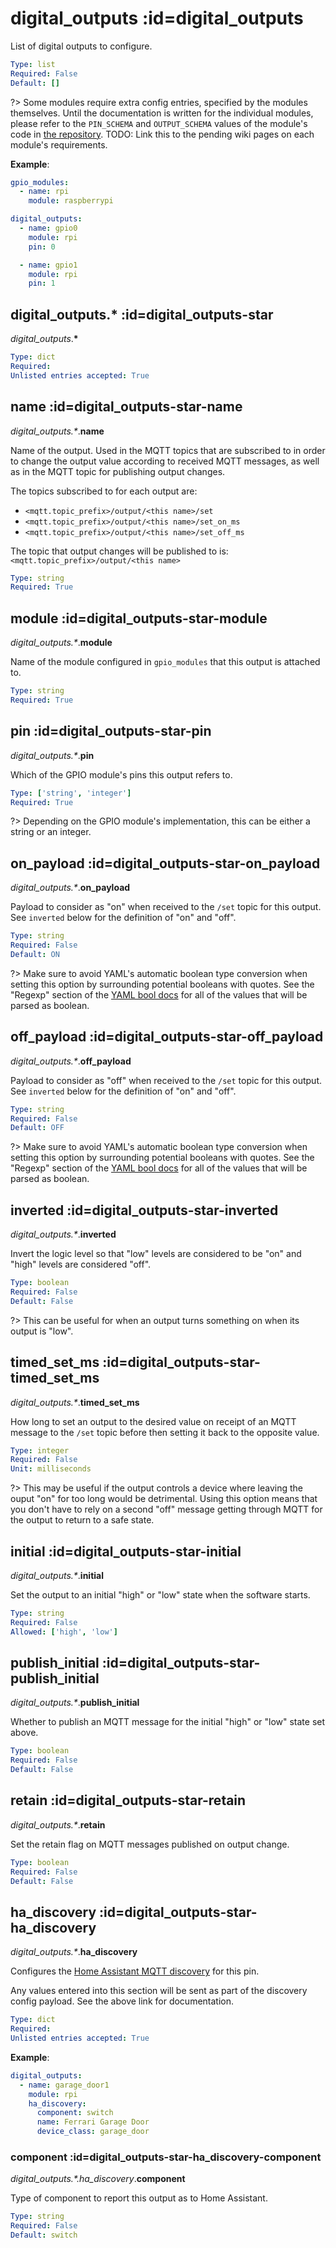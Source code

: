 # digital_outputs :id=digital_outputs

List of digital outputs to configure.

```yaml
Type: list
Required: False
Default: []
```

?> Some modules require extra config entries, specified by the modules themselves.
Until the documentation is written for the individual modules, please refer to the
`PIN_SCHEMA` and `OUTPUT_SCHEMA` values of the module's code in
[the repository](https://github.com/flyte/pi-mqtt-gpio/tree/feature/asyncio/mqtt_io/modules).
TODO: Link this to the pending wiki pages on each module's requirements.


**Example**:

```yaml
gpio_modules:
  - name: rpi
    module: raspberrypi

digital_outputs:
  - name: gpio0
    module: rpi
    pin: 0

  - name: gpio1
    module: rpi
    pin: 1

```

## digital_outputs.* :id=digital_outputs-star

*digital_outputs*.**&ast;**

```yaml
Type: dict
Required: 
Unlisted entries accepted: True
```

## name :id=digital_outputs-star-name

*digital_outputs.&ast;*.**name**

Name of the output. Used in the MQTT topics that are subscribed to in order to
change the output value according to received MQTT messages, as well as in the
MQTT topic for publishing output changes.

The topics subscribed to for each output are:
- `<mqtt.topic_prefix>/output/<this name>/set`
- `<mqtt.topic_prefix>/output/<this name>/set_on_ms`
- `<mqtt.topic_prefix>/output/<this name>/set_off_ms`

The topic that output changes will be published to is:
`<mqtt.topic_prefix>/output/<this name>`


```yaml
Type: string
Required: True
```

## module :id=digital_outputs-star-module

*digital_outputs.&ast;*.**module**

Name of the module configured in `gpio_modules` that this output is attached to.


```yaml
Type: string
Required: True
```

## pin :id=digital_outputs-star-pin

*digital_outputs.&ast;*.**pin**

Which of the GPIO module's pins this output refers to.

```yaml
Type: ['string', 'integer']
Required: True
```

?> Depending on the GPIO module's implementation, this can be either a string
or an integer.


## on_payload :id=digital_outputs-star-on_payload

*digital_outputs.&ast;*.**on_payload**

Payload to consider as "on" when received to the `/set` topic for this output.
See `inverted` below for the definition of "on" and "off".


```yaml
Type: string
Required: False
Default: ON
```

?> Make sure to avoid YAML's automatic boolean type conversion when setting this
option by surrounding potential booleans with quotes.
See the "Regexp" section of the
[YAML bool docs](https://yaml.org/type/bool.html) for all of the values that
will be parsed as boolean.


## off_payload :id=digital_outputs-star-off_payload

*digital_outputs.&ast;*.**off_payload**

Payload to consider as "off" when received to the `/set` topic for this output.
See `inverted` below for the definition of "on" and "off".


```yaml
Type: string
Required: False
Default: OFF
```

?> Make sure to avoid YAML's automatic boolean type conversion when setting this
option by surrounding potential booleans with quotes.
See the "Regexp" section of the
[YAML bool docs](https://yaml.org/type/bool.html) for all of the values that
will be parsed as boolean.


## inverted :id=digital_outputs-star-inverted

*digital_outputs.&ast;*.**inverted**

Invert the logic level so that "low" levels are considered to be "on" and
"high" levels are considered "off".


```yaml
Type: boolean
Required: False
Default: False
```

?> This can be useful for when an output turns something on when its output is
"low".


## timed_set_ms :id=digital_outputs-star-timed_set_ms

*digital_outputs.&ast;*.**timed_set_ms**

How long to set an output to the desired value on receipt of an MQTT message
to the `/set` topic before then setting it back to the opposite value.


```yaml
Type: integer
Required: False
Unit: milliseconds
```

?> This may be useful if the output controls a device where leaving the ouput
"on" for too long would be detrimental. Using this option means that you don't
have to rely on a second "off" message getting through MQTT for the output to
return to a safe state.


## initial :id=digital_outputs-star-initial

*digital_outputs.&ast;*.**initial**

Set the output to an initial "high" or "low" state when the software starts.


```yaml
Type: string
Required: False
Allowed: ['high', 'low']
```

## publish_initial :id=digital_outputs-star-publish_initial

*digital_outputs.&ast;*.**publish_initial**

Whether to publish an MQTT message for the initial "high" or "low" state set
above.


```yaml
Type: boolean
Required: False
Default: False
```

## retain :id=digital_outputs-star-retain

*digital_outputs.&ast;*.**retain**

Set the retain flag on MQTT messages published on output change.

```yaml
Type: boolean
Required: False
Default: False
```

## ha_discovery :id=digital_outputs-star-ha_discovery

*digital_outputs.&ast;*.**ha_discovery**

Configures the
[Home Assistant MQTT discovery](https://www.home-assistant.io/docs/mqtt/discovery/)
for this pin.

Any values entered into this section will be sent as part of the discovery
config payload. See the above link for documentation.


```yaml
Type: dict
Required: 
Unlisted entries accepted: True
```

**Example**:

```yaml
digital_outputs:
  - name: garage_door1
    module: rpi
    ha_discovery:
      component: switch
      name: Ferrari Garage Door
      device_class: garage_door

```

### component :id=digital_outputs-star-ha_discovery-component

*digital_outputs.&ast;.ha_discovery*.**component**

Type of component to report this output as to Home Assistant.

```yaml
Type: string
Required: False
Default: switch
```

